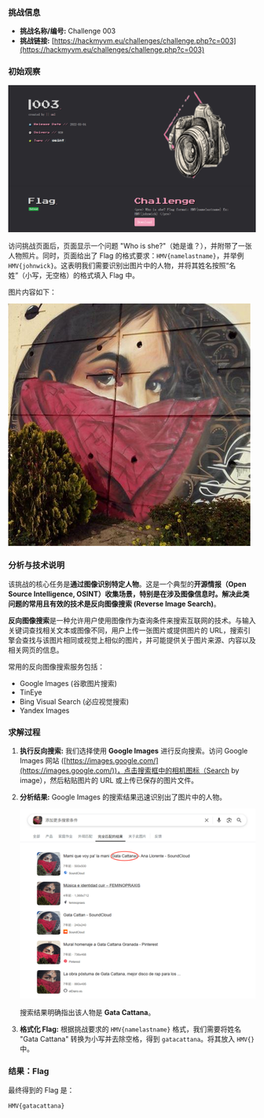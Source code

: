 ### 挑战信息

*   **挑战名称/编号:** Challenge 003
*   **挑战链接:** [https://hackmyvm.eu/challenges/challenge.php?c=003](https://hackmyvm.eu/challenges/challenge.php?c=003)

### 初始观察

![挑战003界面及问题](https://raw.githubusercontent.com/7r1UMPH/7r1UMPH.github.io/main/static/image/20250502150751314.png)

访问挑战页面后，页面显示一个问题 "Who is she?"（她是谁？），并附带了一张人物照片。同时，页面给出了 Flag 的格式要求：`HMV{namelastname}`，并举例 `HMV{johnwick}`。这表明我们需要识别出图片中的人物，并将其姓名按照“名姓”（小写，无空格）的格式填入 Flag 中。

图片内容如下：

![挑战003中的人物图片](https://raw.githubusercontent.com/7r1UMPH/7r1UMPH.github.io/main/static/image/20250502150641114.jpg)

### 分析与技术说明

该挑战的核心任务是**通过图像识别特定人物**。这是一个典型的**开源情报（Open Source Intelligence, OSINT）**收集场景，特别是在涉及图像信息时。解决此类问题的常用且有效的技术是**反向图像搜索 (Reverse Image Search)**。

**反向图像搜索**是一种允许用户使用图像作为查询条件来搜索互联网的技术。与输入关键词查找相关文本或图像不同，用户上传一张图片或提供图片的 URL，搜索引擎会查找与该图片相同或视觉上相似的图片，并可能提供关于图片来源、内容以及相关网页的信息。

常用的反向图像搜索服务包括：

*   Google Images (谷歌图片搜索)
*   TinEye
*   Bing Visual Search (必应视觉搜索)
*   Yandex Images

### 求解过程

1. **执行反向搜索:** 我们选择使用 **Google Images** 进行反向搜索。访问 Google Images 网站 ([https://images.google.com/](https://images.google.com/))，点击搜索框中的相机图标（Search by image），然后粘贴图片的 URL 或上传已保存的图片文件。
2. **分析结果:** Google Images 的搜索结果迅速识别出了图片中的人物。

   ![Google图片搜索结果](https://raw.githubusercontent.com/7r1UMPH/7r1UMPH.github.io/main/static/image/20250502151052521.png)

   搜索结果明确指出该人物是 **Gata Cattana**。

3. **格式化 Flag:** 根据挑战要求的 `HMV{namelastname}` 格式，我们需要将姓名 "Gata Cattana" 转换为小写并去除空格，得到 `gatacattana`。将其放入 `HMV{}` 中。

### 结果：Flag

最终得到的 Flag 是：

```
HMV{gatacattana}
```
